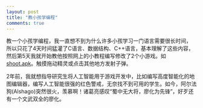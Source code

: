 ```yaml
---
layout: post
title: "教小孩学编程"
comments: true
---
```


教一个小孩学编程，我一直想不到为什么许多小孩学习一门语言需要很长时间，<!--more--> 所以只花了4天时间猛灌了C语言、数据结构、C++语言，基本理解了这些内容，然后第5天我就开始教他按照网上的小教程编写修改了2个小游戏。如 [shoot.apk](http://hwdong.com/games/shoot.apk)。触摸拖动精灵或点击其他地方发射子弹。

2年前，我就想指导研究生将人工智能用于游戏开发中，比如编写高度智能化的地图编辑器，编写人工智能很强的红色警戒，无奈找不到可用的学生。如今，阿尔法狗(Alshago)突然很火，羡慕啊！诸葛亮感叹“蜀中无大将，廖化为先锋”，好歹还有一个文武双全的廖化。


